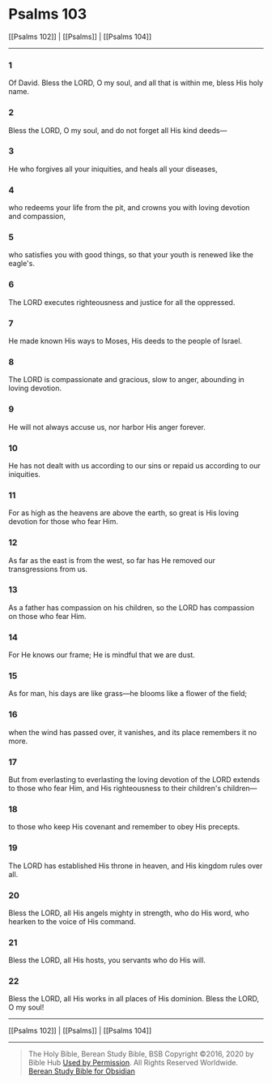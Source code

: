 # Psalms 103

[[Psalms 102]] | [[Psalms]] | [[Psalms 104]]

---

### 1
Of David. Bless the LORD, O my soul, and all that is within me, bless His holy name.

### 2
Bless the LORD, O my soul, and do not forget all His kind deeds—

### 3
He who forgives all your iniquities, and heals all your diseases,

### 4
who redeems your life from the pit, and crowns you with loving devotion and compassion,

### 5
who satisfies you with good things, so that your youth is renewed like the eagle's.

### 6
The LORD executes righteousness and justice for all the oppressed.

### 7
He made known His ways to Moses, His deeds to the people of Israel.

### 8
The LORD is compassionate and gracious, slow to anger, abounding in loving devotion.

### 9
He will not always accuse us, nor harbor His anger forever.

### 10
He has not dealt with us according to our sins or repaid us according to our iniquities.

### 11
For as high as the heavens are above the earth, so great is His loving devotion for those who fear Him.

### 12
As far as the east is from the west, so far has He removed our transgressions from us.

### 13
As a father has compassion on his children, so the LORD has compassion on those who fear Him.

### 14
For He knows our frame; He is mindful that we are dust.

### 15
As for man, his days are like grass—he blooms like a flower of the field;

### 16
when the wind has passed over, it vanishes, and its place remembers it no more.

### 17
But from everlasting to everlasting the loving devotion of the LORD extends to those who fear Him, and His righteousness to their children's children—

### 18
to those who keep His covenant and remember to obey His precepts.

### 19
The LORD has established His throne in heaven, and His kingdom rules over all.

### 20
Bless the LORD, all His angels mighty in strength, who do His word, who hearken to the voice of His command.

### 21
Bless the LORD, all His hosts, you servants who do His will.

### 22
Bless the LORD, all His works in all places of His dominion. Bless the LORD, O my soul!

---

[[Psalms 102]] | [[Psalms]] | [[Psalms 104]]

---

> The Holy Bible, Berean Study Bible, BSB
> Copyright &copy;2016, 2020 by Bible Hub
> [Used by Permission](https://berean.bible/terms.htm). All Rights Reserved Worldwide.
> [Berean Study Bible for Obsidian](https://github.com/gapmiss/berean-study-bible-for-obsidian)

